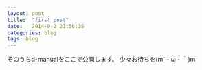 ```yaml
---
layout: post
title:  "first post"
date:   2014-9-2 21:56:35
categories: blog
tags: blog
---
```


そのうちd-manualをここで公開します。
少々お待ちを(m´・ω・｀)m
